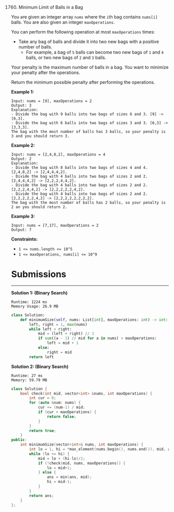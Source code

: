 1760. Minimum Limit of Balls in a Bag

You are given an integer array `nums` where the `i`th bag contains `nums[i]` balls. You are also given an integer `maxOperations`.

You can perform the following operation at most `maxOperations` times:

* Take any bag of balls and divide it into two new bags with a positive number of balls.
    * For example, a bag of `5` balls can become two new bags of `1` and `4` balls, or two new bags of `2` and `3` balls.

Your penalty is the maximum number of balls in a bag. You want to minimize your penalty after the operations.

Return the minimum possible penalty after performing the operations.

 

**Example 1:**
```
Input: nums = [9], maxOperations = 2
Output: 3
Explanation: 
- Divide the bag with 9 balls into two bags of sizes 6 and 3. [9] -> [6,3].
- Divide the bag with 6 balls into two bags of sizes 3 and 3. [6,3] -> [3,3,3].
The bag with the most number of balls has 3 balls, so your penalty is 3 and you should return 3.
```

**Example 2:**
```
Input: nums = [2,4,8,2], maxOperations = 4
Output: 2
Explanation:
- Divide the bag with 8 balls into two bags of sizes 4 and 4. [2,4,8,2] -> [2,4,4,4,2].
- Divide the bag with 4 balls into two bags of sizes 2 and 2. [2,4,4,4,2] -> [2,2,2,4,4,2].
- Divide the bag with 4 balls into two bags of sizes 2 and 2. [2,2,2,4,4,2] -> [2,2,2,2,2,4,2].
- Divide the bag with 4 balls into two bags of sizes 2 and 2. [2,2,2,2,2,4,2] -> [2,2,2,2,2,2,2,2].
The bag with the most number of balls has 2 balls, so your penalty is 2 an you should return 2.
```

**Example 3:**
```
Input: nums = [7,17], maxOperations = 2
Output: 7
```

**Constraints:**

* `1 <= nums.length <= 10^5`
* `1 <= maxOperations, nums[i] <= 10^9`

# Submissions
---
**Solution 1: (Binary Search)**
```
Runtime: 1224 ms
Memory Usage: 26.9 MB
```
```python
class Solution:
    def minimumSize(self, nums: List[int], maxOperations: int) -> int:
        left, right = 1, max(nums)
        while left < right:
            mid = (left + right) // 2
            if sum((a - 1) // mid for a in nums) > maxOperations:
                left = mid + 1
            else:
                right = mid
        return left
```

**Solution 2: (Binary Search)**
```
Runtime: 27 ms
Memory: 59.79 MB
```
```c++
class Solution {
    bool check(int mid, vector<int> &nums, int maxOperations) {
        int cur = 0;
        for (auto &num: nums) {
            cur += (num-1) / mid;
            if (cur > maxOperations) {
                return false;
            }
        }
        return true;
    }
public:
    int minimumSize(vector<int>& nums, int maxOperations) {
        int lo = 1, hi = *max_element(nums.begin(), nums.end()), mid, ans = INT_MAX;
        while (lo <= hi) {
            mid = lo + (hi-lo)/2;
            if (!check(mid, nums, maxOperations)) {
                lo = mid+1;
            } else {
                ans = min(ans, mid);
                hi = mid-1;
            }
        }
        return ans;
    }
};
```
